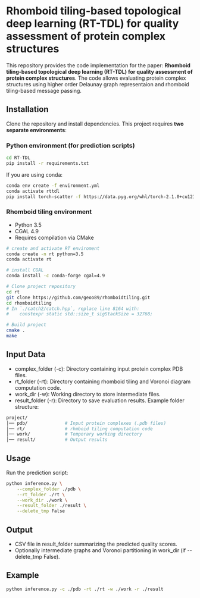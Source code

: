# Rhomboid tiling-based topological deep learning (RT-TDL) for quality assessment of protein complex structures

This repository provides the code implementation for the paper:
**Rhomboid tiling-based topological deep learning (RT-TDL) for quality assessment of protein complex structures**.
The code allows evaluating protein complex structures using higher order Delaunay graph representaion and rhomboid tiling-based message passing.

## Installation
Clone the repository and install dependencies.
This project requires **two separate environments**:

### Python environment (for prediction scripts)
```bash
cd RT-TDL
pip install -r requirements.txt
```
If you are using conda:
```bash
conda env create -f environment.yml
conda activate rttdl 
pip install torch-scatter -f https://data.pyg.org/whl/torch-2.1.0+cu121.html
```
### Rhomboid tiling environment 
* Python 3.5
* CGAL 4.9
* Requires compilation via CMake 
```bash
# create and activate RT enviroment 
conda create -n rt python=3.5 
conda activate rt

# install CGAL 
conda install -c conda-forge cgal=4.9

# Clone project repository 
cd rt
git clone https://github.com/geoo89/rhomboidtiling.git
cd rhomboidtiling
# In `./catch2/catch.hpp`, replace line 8164 with:
#    constexpr static std::size_t sigStackSize = 32768;

# Build project 
cmake .
make
```



## Input Data 
* complex_folder (-c): Directory containing input protein complex PDB files.
* rt_folder (-rt): Directory containing rhomboid tiling and Voronoi diagram computation code.
* work_dir (-w): Working directory to store intermediate files. 
* result_folder (-r): Directory to save evaluation results. 
Example folder structure:
```bash
project/
│── pdb/              # Input protein complexes (.pdb files)
│── rt/               # rhmboid tiling computation code
│── work/             # Temporary working directory
│── result/           # Output results
```

## Usage 
Run the prediction script:
```bash
python inference.py \
    --complex_folder ./pdb \
    --rt_folder ./rt \
    --work_dir ./work \
    --result_folder ./result \
    --delete_tmp False
```

## Output 
* CSV file in result_folder summarizing the predicted quality scores. 
* Optionally intermediate graphs and Voronoi partitioning in work_dir (if --delete_tmp False).

## Example
```bash
python inference.py -c ./pdb -rt ./rt -w ./work -r ./result
```
